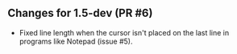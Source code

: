 ## Changes for 1.5-dev (PR #6) ##
* Fixed line length when the cursor isn't placed on the last line in programs like Notepad (issue #5).

